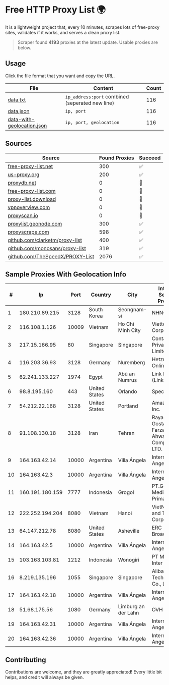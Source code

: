 
# Free HTTP Proxy List 🌍

It is a lightweight project that, every 10 minutes, scrapes lots of free-proxy sites, validates if it works, and serves a clean proxy list.


> Scraper found **4193** proxies at the latest update. Usable proxies are below.

## Usage

Click the file format that you want and copy the URL.


|File|Content|Count|
|----|-------|-----|
|[data.txt](https://raw.githubusercontent.com/themiralay/Proxy-List-World/master/data.txt)|`ip_address:port` combined (seperated new line)|116|
|[data.json](https://raw.githubusercontent.com/themiralay/Proxy-List-World/master/data.json)|`ip, port`|116|
|[data-with-geolocation.json](https://raw.githubusercontent.com/themiralay/Proxy-List-World/master/data-with-geolocation.json)|`ip, port, geolocation`|116|

## Sources

|Source|Found Proxies|Succeed|
|------|-------------|-------|
|[free-proxy-list.net](https://free-proxy-list.net)|300|✅|
|[us-proxy.org](https://www.us-proxy.org)|200|✅|
|[proxydb.net](http://proxydb.net)|0|🚫|
|[free-proxy-list.com](https://free-proxy-list.com/?page=&port=&type%5B%5D=http&type%5B%5D=https&up_time=0&search=Search)|0|🚫|
|[proxy-list.download](https://www.proxy-list.download/HTTP)|0|🚫|
|[vpnoverview.com](https://vpnoverview.com/privacy/anonymous-browsing/free-proxy-servers)|0|🚫|
|[proxyscan.io](https://www.proxyscan.io)|0|🚫|
|[proxylist.geonode.com](https://proxylist.geonode.com/api/proxy-list?limit=300&page=1&sort_by=lastChecked&sort_type=desc&protocols=http,https)|300|✅|
|[proxyscrape.com](https://api.proxyscrape.com/v2/?request=displayproxies&protocol=http&timeout=10000&country=all&ssl=all&anonymity=all)|598|✅|
|[github.com/clarketm/proxy-list](https://raw.githubusercontent.com/clarketm/proxy-list/master/proxy-list-raw.txt)|400|✅|
|[github.com/monosans/proxy-list](https://raw.githubusercontent.com/monosans/proxy-list/main/proxies/http.txt)|319|✅|
|[github.com/TheSpeedX/PROXY-List](https://raw.githubusercontent.com/TheSpeedX/PROXY-List/master/http.txt)|2076|✅|


## Sample Proxies With Geolocation Info

|#|Ip|Port|Country|City|Internet Service Provider|
|-|--|----|-------|----|-------------------------|
|1|180.210.89.215|3128|South Korea|Seongnam-si|NHNCLOUD|
|2|116.108.1.126|10009|Vietnam|Ho Chi Minh City|Viettel Corporation|
|3|217.15.166.95|80|Singapore|Singapore|Contabo Asia Private Limited|
|4|116.203.36.93|3128|Germany|Nuremberg|Hetzner Online GmbH|
|5|62.241.133.227|1974|Egypt|Abū an Numrus|Link Egypt (Link.NET)|
|6|98.8.195.160|443|United States|Orlando|Spectrum|
|7|54.212.22.168|3128|United States|Portland|Amazon.com, Inc.|
|8|91.108.130.18|3128|Iran|Tehran|Rayaneh Gostar Farzanegan Ahwaz Company LTD.|
|9|164.163.42.14|10000|Argentina|Villa Ángela|Interret Villa Angela SRL|
|10|164.163.42.3|10000|Argentina|Villa Ángela|Interret Villa Angela SRL|
|11|160.191.180.159|7777|Indonesia|Grogol|PT.Global Media Data Prima|
|12|222.252.194.204|8080|Vietnam|Hanoi|VietNam Post and Telecom Corporation|
|13|64.147.212.78|8080|United States|Asheville|ERC Broadband|
|14|164.163.42.5|10000|Argentina|Villa Ángela|Interret Villa Angela SRL|
|15|103.163.103.81|1212|Indonesia|Wonogiri|PT Mamura Inter Media|
|16|8.219.135.196|1055|Singapore|Singapore|Alibaba (US) Technology Co., Ltd.|
|17|164.163.42.18|10000|Argentina|Villa Ángela|Interret Villa Angela SRL|
|18|51.68.175.56|1080|Germany|Limburg an der Lahn|OVH SAS|
|19|164.163.42.31|10000|Argentina|Villa Ángela|Interret Villa Angela SRL|
|20|164.163.42.36|10000|Argentina|Villa Ángela|Interret Villa Angela SRL|



## Contributing

Contributions are welcome, and they are greatly appreciated! Every
little bit helps, and credit will always be given.


